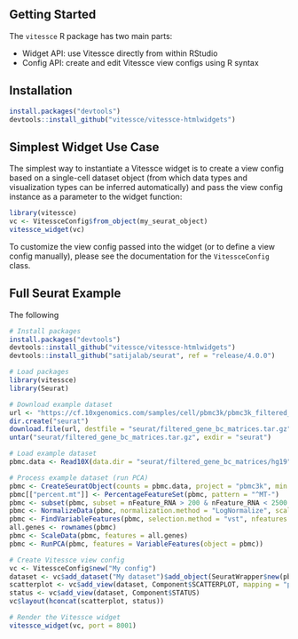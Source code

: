## Getting Started

The `vitessce` R package has two main parts:

- Widget API: use Vitessce directly from within RStudio
- Config API: create and edit Vitessce view configs using R syntax

## Installation

```r
install.packages("devtools")
devtools::install_github("vitessce/vitessce-htmlwidgets")
```

## Simplest Widget Use Case

The simplest way to instantiate a Vitessce widget is to create a view config based on a single-cell dataset object (from which data types and visualization types can be inferred automatically) and pass the view config instance as a parameter to the widget function:

```r
library(vitessce)
vc <- VitessceConfig$from_object(my_seurat_object)
vitessce_widget(vc)
```

To customize the view config passed into the widget (or to define a view config manually), please see the documentation for the `VitessceConfig` class.

## Full Seurat Example

The following 

```r
# Install packages
install.packages("devtools")
devtools::install_github("vitessce/vitessce-htmlwidgets")
devtools::install_github("satijalab/seurat", ref = "release/4.0.0")

# Load packages
library(vitessce)
library(Seurat)

# Download example dataset
url <- "https://cf.10xgenomics.com/samples/cell/pbmc3k/pbmc3k_filtered_gene_bc_matrices.tar.gz"
dir.create("seurat")
download.file(url, destfile = "seurat/filtered_gene_bc_matrices.tar.gz")
untar("seurat/filtered_gene_bc_matrices.tar.gz", exdir = "seurat")

# Load example dataset
pbmc.data <- Read10X(data.dir = "seurat/filtered_gene_bc_matrices/hg19")

# Process example dataset (run PCA)
pbmc <- CreateSeuratObject(counts = pbmc.data, project = "pbmc3k", min.cells = 3, min.features = 200)
pbmc[["percent.mt"]] <- PercentageFeatureSet(pbmc, pattern = "^MT-")
pbmc <- subset(pbmc, subset = nFeature_RNA > 200 & nFeature_RNA < 2500 & percent.mt < 5)
pbmc <- NormalizeData(pbmc, normalization.method = "LogNormalize", scale.factor = 10000)
pbmc <- FindVariableFeatures(pbmc, selection.method = "vst", nfeatures = 2000)
all.genes <- rownames(pbmc)
pbmc <- ScaleData(pbmc, features = all.genes)
pbmc <- RunPCA(pbmc, features = VariableFeatures(object = pbmc))

# Create Vitessce view config
vc <- VitessceConfig$new("My config")
dataset <- vc$add_dataset("My dataset")$add_object(SeuratWrapper$new(pbmc))
scatterplot <- vc$add_view(dataset, Component$SCATTERPLOT, mapping = "pca")
status <- vc$add_view(dataset, Component$STATUS)
vc$layout(hconcat(scatterplot, status))

# Render the Vitessce widget
vitessce_widget(vc, port = 8001)
```